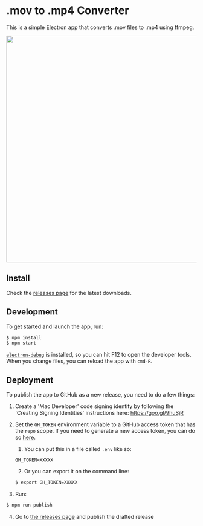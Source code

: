 # .mov to .mp4 Converter

This is a simple Electron app that converts .mov files to .mp4 using ffmpeg.

<img width="600" src="https://user-images.githubusercontent.com/4718399/29245538-260cc8d2-7fab-11e7-8c9e-1a26676d1931.png">

## Install

Check the [releases page](https://github.com/mblink/mov-to-mp4-converter/releases) for the latest downloads.

## Development

To get started and launch the app, run:

```bash
$ npm install
$ npm start
```

[`electron-debug`](https://github.com/sindresorhus/electron-debug) is installed, so you can hit F12 to open the
developer tools. When you change files, you can reload the app with `cmd-R`.

## Deployment

To publish the app to GitHub as a new release, you need to do a few things:

1. Create a 'Mac Developer' code signing identity by following the 'Creating Signing Identities' instructions here: https://goo.gl/9huSjR
2. Set the `GH_TOKEN` environment variable to a GitHub access token that has the `repo` scope. If you need to generate a new access token, you can do so
[here](https://github.com/settings/tokens/new).
    1. You can put this in a file called `.env` like so:
    ```
    GH_TOKEN=XXXXX
    ```

    2. Or you can export it on the command line:
    ```bash
    $ export GH_TOKEN=XXXXX
    ```
3. Run:
```bash
$ npm run publish
```
4. Go to [the releases page](https://github.com/mblink/mov-to-mp4-converter/releases) and publish the drafted
release
